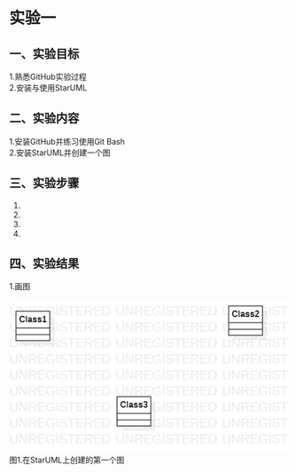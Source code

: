 # 实验一

## 一、实验目标

1.熟悉GitHub实验过程  
2.安装与使用StarUML

## 二、实验内容

1.安装GitHub并练习使用Git Bash  
2.安装StarUML并创建一个图

## 三、实验步骤

1.
2.
3.
4.

## 四、实验结果

1.画图

![第一个UML图](./Lab1.jpg)  
图1.在StarUML上创建的第一个图
